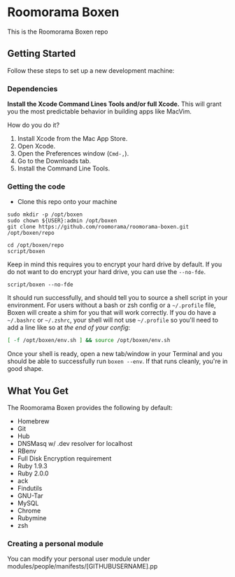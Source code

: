 # Roomorama Boxen

This is the Roomorama Boxen repo

## Getting Started

Follow these steps to set up a new development machine:

### Dependencies

**Install the Xcode Command Lines Tools and/or full Xcode.**
This will grant you the most predictable behavior in building apps like
MacVim.

How do you do it?

1. Install Xcode from the Mac App Store.
1. Open Xcode.
1. Open the Preferences window (`Cmd-,`).
1. Go to the Downloads tab.
1. Install the Command Line Tools.

### Getting the code

* Clone this repo onto your machine

```
sudo mkdir -p /opt/boxen
sudo chown ${USER}:admin /opt/boxen
git clone https://github.com/roomorama/roomorama-boxen.git /opt/boxen/repo

cd /opt/boxen/repo
script/boxen
```

Keep in mind this requires you to encrypt your hard drive by default.
If you do not want to do encrypt your hard drive, you can use the `--no-fde`.

```
script/boxen --no-fde
```

It should run successfully, and should tell you to source a shell script
in your environment.
For users without a bash or zsh config or a `~/.profile` file,
Boxen will create a shim for you that will work correctly.
If you do have a `~/.bashrc` or `~/.zshrc`, your shell will not use
`~/.profile` so you'll need to add a line like so at _the end of your config_:

``` sh
[ -f /opt/boxen/env.sh ] && source /opt/boxen/env.sh
```

Once your shell is ready, open a new tab/window in your Terminal
and you should be able to successfully run `boxen --env`.
If that runs cleanly, you're in good shape.

## What You Get

The Roomorama Boxen provides the following by default:

* Homebrew
* Git
* Hub
* DNSMasq w/ .dev resolver for localhost
* RBenv
* Full Disk Encryption requirement
* Ruby 1.9.3
* Ruby 2.0.0
* ack
* Findutils
* GNU-Tar
* MySQL
* Chrome
* Rubymine
* zsh

### Creating a personal module

You can modify your personal user module under modules/people/manifests/[GITHUBUSERNAME].pp


